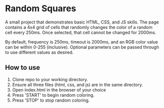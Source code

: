 # Random Squares
A small project that demonstrates basic HTML, CSS, and JS skills. The page contains a 4x4 grid of cells that randomly changes the color of a random cell every 250ms. Once selected, that cell cannot be changed for 2000ms.

By default, frequency is 250ms, timeout is 2000ms, and an RGB color value can be within 0-255 (inclusive). Optional parameters can be passed through to use different values as desired.

## How to use
1. Clone repo to your working directory.
2. Ensure all three files (html, css, and js) are in the same directory.
3. Open index.html in the browser of your choice
4. Press 'START' to begin random coloring.
5. Press 'STOP' to stop random coloring.
